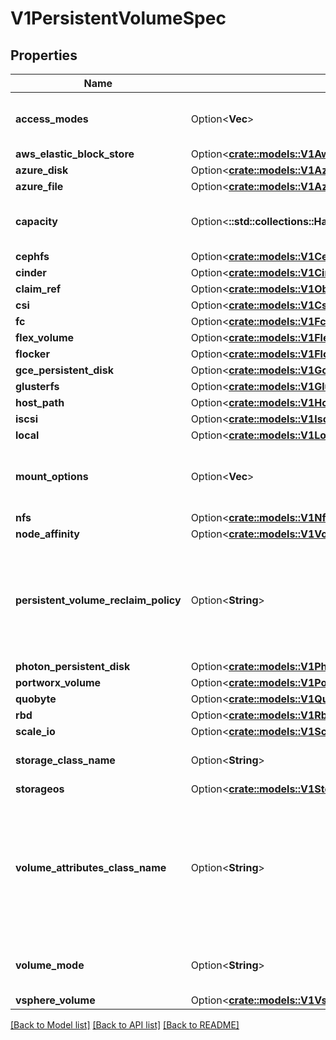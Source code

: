 # V1PersistentVolumeSpec

## Properties

Name | Type | Description | Notes
------------ | ------------- | ------------- | -------------
**access_modes** | Option<**Vec<String>**> | accessModes contains all ways the volume can be mounted. More info: https://kubernetes.io/docs/concepts/storage/persistent-volumes#access-modes | [optional]
**aws_elastic_block_store** | Option<[**crate::models::V1AwsElasticBlockStoreVolumeSource**](v1.AWSElasticBlockStoreVolumeSource.md)> |  | [optional]
**azure_disk** | Option<[**crate::models::V1AzureDiskVolumeSource**](v1.AzureDiskVolumeSource.md)> |  | [optional]
**azure_file** | Option<[**crate::models::V1AzureFilePersistentVolumeSource**](v1.AzureFilePersistentVolumeSource.md)> |  | [optional]
**capacity** | Option<**::std::collections::HashMap<String, String>**> | capacity is the description of the persistent volume's resources and capacity. More info: https://kubernetes.io/docs/concepts/storage/persistent-volumes#capacity | [optional]
**cephfs** | Option<[**crate::models::V1CephFsPersistentVolumeSource**](v1.CephFSPersistentVolumeSource.md)> |  | [optional]
**cinder** | Option<[**crate::models::V1CinderPersistentVolumeSource**](v1.CinderPersistentVolumeSource.md)> |  | [optional]
**claim_ref** | Option<[**crate::models::V1ObjectReference**](v1.ObjectReference.md)> |  | [optional]
**csi** | Option<[**crate::models::V1CsiPersistentVolumeSource**](v1.CSIPersistentVolumeSource.md)> |  | [optional]
**fc** | Option<[**crate::models::V1FcVolumeSource**](v1.FCVolumeSource.md)> |  | [optional]
**flex_volume** | Option<[**crate::models::V1FlexPersistentVolumeSource**](v1.FlexPersistentVolumeSource.md)> |  | [optional]
**flocker** | Option<[**crate::models::V1FlockerVolumeSource**](v1.FlockerVolumeSource.md)> |  | [optional]
**gce_persistent_disk** | Option<[**crate::models::V1GcePersistentDiskVolumeSource**](v1.GCEPersistentDiskVolumeSource.md)> |  | [optional]
**glusterfs** | Option<[**crate::models::V1GlusterfsPersistentVolumeSource**](v1.GlusterfsPersistentVolumeSource.md)> |  | [optional]
**host_path** | Option<[**crate::models::V1HostPathVolumeSource**](v1.HostPathVolumeSource.md)> |  | [optional]
**iscsi** | Option<[**crate::models::V1IscsiPersistentVolumeSource**](v1.ISCSIPersistentVolumeSource.md)> |  | [optional]
**local** | Option<[**crate::models::V1LocalVolumeSource**](v1.LocalVolumeSource.md)> |  | [optional]
**mount_options** | Option<**Vec<String>**> | mountOptions is the list of mount options, e.g. [\"ro\", \"soft\"]. Not validated - mount will simply fail if one is invalid. More info: https://kubernetes.io/docs/concepts/storage/persistent-volumes/#mount-options | [optional]
**nfs** | Option<[**crate::models::V1NfsVolumeSource**](v1.NFSVolumeSource.md)> |  | [optional]
**node_affinity** | Option<[**crate::models::V1VolumeNodeAffinity**](v1.VolumeNodeAffinity.md)> |  | [optional]
**persistent_volume_reclaim_policy** | Option<**String**> | persistentVolumeReclaimPolicy defines what happens to a persistent volume when released from its claim. Valid options are Retain (default for manually created PersistentVolumes), Delete (default for dynamically provisioned PersistentVolumes), and Recycle (deprecated). Recycle must be supported by the volume plugin underlying this PersistentVolume. More info: https://kubernetes.io/docs/concepts/storage/persistent-volumes#reclaiming | [optional]
**photon_persistent_disk** | Option<[**crate::models::V1PhotonPersistentDiskVolumeSource**](v1.PhotonPersistentDiskVolumeSource.md)> |  | [optional]
**portworx_volume** | Option<[**crate::models::V1PortworxVolumeSource**](v1.PortworxVolumeSource.md)> |  | [optional]
**quobyte** | Option<[**crate::models::V1QuobyteVolumeSource**](v1.QuobyteVolumeSource.md)> |  | [optional]
**rbd** | Option<[**crate::models::V1RbdPersistentVolumeSource**](v1.RBDPersistentVolumeSource.md)> |  | [optional]
**scale_io** | Option<[**crate::models::V1ScaleIoPersistentVolumeSource**](v1.ScaleIOPersistentVolumeSource.md)> |  | [optional]
**storage_class_name** | Option<**String**> | storageClassName is the name of StorageClass to which this persistent volume belongs. Empty value means that this volume does not belong to any StorageClass. | [optional]
**storageos** | Option<[**crate::models::V1StorageOsPersistentVolumeSource**](v1.StorageOSPersistentVolumeSource.md)> |  | [optional]
**volume_attributes_class_name** | Option<**String**> | Name of VolumeAttributesClass to which this persistent volume belongs. Empty value is not allowed. When this field is not set, it indicates that this volume does not belong to any VolumeAttributesClass. This field is mutable and can be changed by the CSI driver after a volume has been updated successfully to a new class. For an unbound PersistentVolume, the volumeAttributesClassName will be matched with unbound PersistentVolumeClaims during the binding process. This is a beta field and requires enabling VolumeAttributesClass feature (off by default). | [optional]
**volume_mode** | Option<**String**> | volumeMode defines if a volume is intended to be used with a formatted filesystem or to remain in raw block state. Value of Filesystem is implied when not included in spec. | [optional]
**vsphere_volume** | Option<[**crate::models::V1VsphereVirtualDiskVolumeSource**](v1.VsphereVirtualDiskVolumeSource.md)> |  | [optional]

[[Back to Model list]](../README.md#documentation-for-models) [[Back to API list]](../README.md#documentation-for-api-endpoints) [[Back to README]](../README.md)


